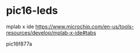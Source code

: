 # pic16-leds


mplab x ide 
https://www.microchip.com/en-us/tools-resources/develop/mplab-x-ide#tabs


pic16f877a

